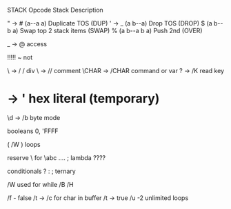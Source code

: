 STACK
Opcode	Stack	Description

" -> #	(a--a a)	Duplicate TOS (DUP)
' -> _	(a b--a)	Drop TOS (DROP)
$	(a b--b a)	Swap top 2 stack items (SWAP)
%	(a b--a b a)	Push 2nd (OVER)

_ -> @ access

!!!!! ~   not

\ -> /
/ div
\\ -> // comment
\CHAR -> /CHAR command or var
? -> /K read key

# -> ' hex literal (temporary)

\d -> /b byte mode

booleans 0, 'FFFF


( /W ) loops

reserve \ for
\abc .... ;   lambda ????


conditionals
? : ;       ternary

/W used for while
/B
/H

/f - false
/t -> /c for char in buffer
/t -> true
/u -2 unlimited loops